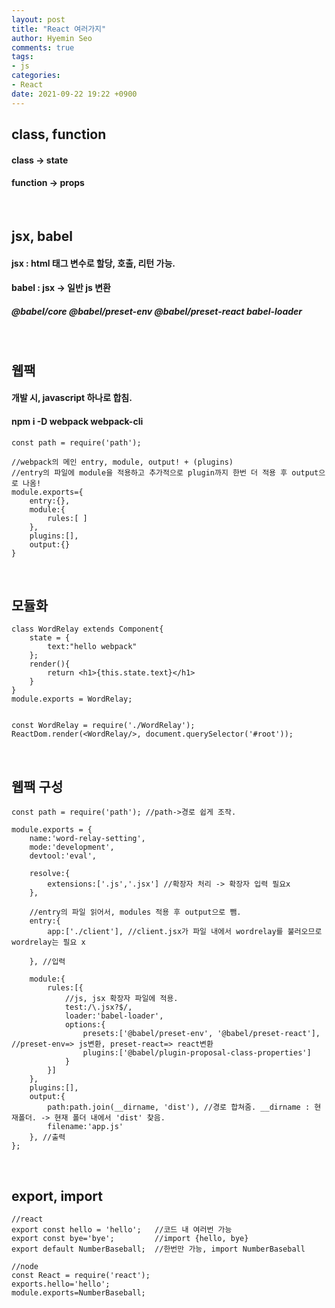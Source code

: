```yaml
---
layout: post
title: "React 여러가지"
author: Hyemin Seo
comments: true
tags:
- js
categories:
- React
date: 2021-09-22 19:22 +0900
---
```


## class, function 
#### class -> state
#### function -> props

<br/>

## jsx, babel  
#### jsx : html 태그 변수로 할당, 호출, 리턴 가능.
#### babel : jsx -> 일반 js 변환  
##### @babel/core @babel/preset-env @babel/preset-react babel-loader

<br/>

## 웹팩  
#### 개발 시, javascript 하나로 합침.  
#### npm i -D webpack webpack-cli
```
const path = require('path');

//webpack의 메인 entry, module, output! + (plugins)
//entry의 파일에 module을 적용하고 추가적으로 plugin까지 한번 더 적용 후 output으로 나옴!
module.exports={
    entry:{},
    module:{
        rules:[ ]
    },
    plugins:[],
    output:{}
}
```
<br />

## 모듈화  
```
class WordRelay extends Component{
    state = {
        text:"hello webpack"
    };
    render(){
        return <h1>{this.state.text}</h1>
    }
}
module.exports = WordRelay;


const WordRelay = require('./WordRelay');
ReactDom.render(<WordRelay/>, document.querySelector('#root'));
```

<br/>

## 웹팩 구성
```
const path = require('path'); //path->경로 쉽게 조작.

module.exports = {
    name:'word-relay-setting',
    mode:'development',
    devtool:'eval',

    resolve:{
        extensions:['.js','.jsx'] //확장자 처리 -> 확장자 입력 필요x
    },

    //entry의 파일 읽어서, modules 적용 후 output으로 뺌.
    entry:{
        app:['./client'], //client.jsx가 파일 내에서 wordrelay를 불러오므로 wordrelay는 필요 x

    }, //입력

    module:{
        rules:[{
            //js, jsx 확장자 파일에 적용.
            test:/\.jsx?$/,
            loader:'babel-loader',
            options:{
                presets:['@babel/preset-env', '@babel/preset-react'], //preset-env=> js변환, preset-react=> react변환
                plugins:['@babel/plugin-proposal-class-properties']
            }
        }]
    },
    plugins:[],
    output:{
        path:path.join(__dirname, 'dist'), //경로 합쳐줌. __dirname : 현재폴더. -> 현재 폴더 내에서 'dist' 찾음.
        filename:'app.js'
    }, //출력
};
```
<br/>

## export, import
```
//react
export const hello = 'hello';   //코드 내 여러번 가능
export const bye='bye';         //import {hello, bye}
export default NumberBaseball;  //한번만 가능, import NumberBaseball

//node
const React = require('react');
exports.hello='hello';
module.exports=NumberBaseball;

```
